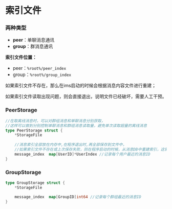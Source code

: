 # 索引文件

### 两种类型

- **peer**：单聊消息通讯
- **group**：群消息通讯

**索引文件位置：**

- peer：`%root%/peer_index`
- group：`%root%/group_index`


如果索引文件不存在，那么在ims启动的时候会根据消息内容文件进行重建；

如果索引文件读取出现问题，则会直接退出，说明文件已经破坏，需要人工干预。

### PeerStorage

```go
//在取离线消息时，可以对群组消息和单聊消息分别获取，
//这样可以做到分别控制单聊消息和群组消息读取量，避免单次读取超量的离线消息
type PeerStorage struct {
    *StorageFile
    
    //消息索引全部放在内存中,在程序退出时,再全部保存到文件中，
    //如果索引文件不存在或上次保存失败，则在程序启动的时候，从消息DB中重建索引，这需要遍历每一条消息
    message_index  map[UserID]*UserIndex //记录每个用户最近的消息ID
}
```

### GroupStorage

```go
type GroupStorage struct {
    *StorageFile

    message_index  map[GroupID]int64 //记录每个群组最近的消息ID
}
```